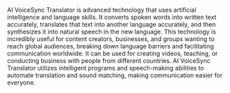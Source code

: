 AI VoiceSync Translator is advanced technology that uses artificial intelligence and language skills. It converts spoken words into written text accurately, translates that text into another language accurately, and then synthesizes it into natural speech in the new language. This technology is incredibly useful for content creators, businesses, and groups wanting to reach global audiences, breaking down language barriers and facilitating communication worldwide. It can be used for creating videos, teaching, or conducting business with people from different countries. AI VoiceSync Translator utilizes intelligent programs and speech-making abilities to automate translation and sound matching, making communication easier for everyone.
